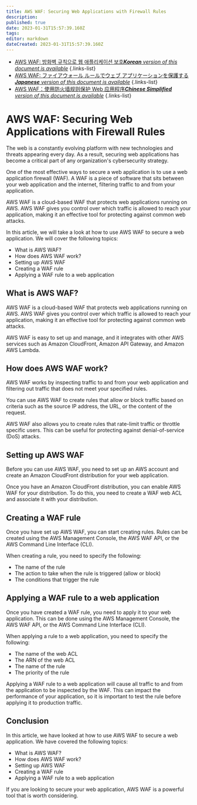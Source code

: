 ```yaml
---
title: AWS WAF: Securing Web Applications with Firewall Rules
description: 
published: true
date: 2023-01-31T15:57:39.160Z
tags: 
editor: markdown
dateCreated: 2023-01-31T15:57:39.160Z
---
```


- [AWS WAF: 방화벽 규칙으로 웹 애플리케이션 보호***Korean** version of this document is available*](/ko/Knowledge-base/Cloud/aws-waf-securing-web-applications-with-firewall-rules)
{.links-list}
- [AWS WAF: ファイアウォール ルールでウェブ アプリケーションを保護する***Japanese** version of this document is available*](/ja/Knowledge-base/Cloud/aws-waf-securing-web-applications-with-firewall-rules)
{.links-list}
- [AWS WAF：使用防火墙规则保护 Web 应用程序***Chinese Simplified** version of this document is available*](/zh/Knowledge-base/Cloud/aws-waf-securing-web-applications-with-firewall-rules)
{.links-list}



# AWS WAF: Securing Web Applications with Firewall Rules

The web is a constantly evolving platform with new technologies and threats appearing every day. As a result, securing web applications has become a critical part of any organization's cybersecurity strategy.

One of the most effective ways to secure a web application is to use a web application firewall (WAF). A WAF is a piece of software that sits between your web application and the internet, filtering traffic to and from your application.

AWS WAF is a cloud-based WAF that protects web applications running on AWS. AWS WAF gives you control over which traffic is allowed to reach your application, making it an effective tool for protecting against common web attacks.

In this article, we will take a look at how to use AWS WAF to secure a web application. We will cover the following topics:

- What is AWS WAF?
- How does AWS WAF work?
- Setting up AWS WAF
- Creating a WAF rule
- Applying a WAF rule to a web application

## What is AWS WAF?

AWS WAF is a cloud-based WAF that protects web applications running on AWS. AWS WAF gives you control over which traffic is allowed to reach your application, making it an effective tool for protecting against common web attacks.

AWS WAF is easy to set up and manage, and it integrates with other AWS services such as Amazon CloudFront, Amazon API Gateway, and Amazon AWS Lambda.

## How does AWS WAF work?

AWS WAF works by inspecting traffic to and from your web application and filtering out traffic that does not meet your specified rules.

You can use AWS WAF to create rules that allow or block traffic based on criteria such as the source IP address, the URL, or the content of the request.

AWS WAF also allows you to create rules that rate-limit traffic or throttle specific users. This can be useful for protecting against denial-of-service (DoS) attacks.

## Setting up AWS WAF

Before you can use AWS WAF, you need to set up an AWS account and create an Amazon CloudFront distribution for your web application.

Once you have an Amazon CloudFront distribution, you can enable AWS WAF for your distribution. To do this, you need to create a WAF web ACL and associate it with your distribution.

## Creating a WAF rule

Once you have set up AWS WAF, you can start creating rules. Rules can be created using the AWS Management Console, the AWS WAF API, or the AWS Command Line Interface (CLI).

When creating a rule, you need to specify the following:

- The name of the rule
- The action to take when the rule is triggered (allow or block)
- The conditions that trigger the rule

## Applying a WAF rule to a web application

Once you have created a WAF rule, you need to apply it to your web application. This can be done using the AWS Management Console, the AWS WAF API, or the AWS Command Line Interface (CLI).

When applying a rule to a web application, you need to specify the following:

- The name of the web ACL
- The ARN of the web ACL
- The name of the rule
- The priority of the rule

Applying a WAF rule to a web application will cause all traffic to and from the application to be inspected by the WAF. This can impact the performance of your application, so it is important to test the rule before applying it to production traffic.

## Conclusion

In this article, we have looked at how to use AWS WAF to secure a web application. We have covered the following topics:

- What is AWS WAF?
- How does AWS WAF work?
- Setting up AWS WAF
- Creating a WAF rule
- Applying a WAF rule to a web application

If you are looking to secure your web application, AWS WAF is a powerful tool that is worth considering.